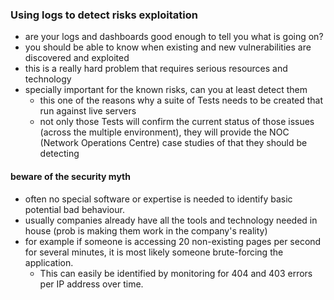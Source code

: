 ### Using logs to detect risks exploitation

* are your logs and dashboards good enough to tell you what is going on?
* you should be able to know when existing and new vulnerabilities are discovered and exploited
* this is a really hard problem that requires serious resources and technology
* specially important for the known risks, can you at least detect them
  * this one of the reasons why a suite of Tests needs to be created that run against live servers
  * not only those Tests will confirm the current status of those issues (across the multiple environment), they will provide the NOC (Network Operations Centre) case studies of that they should be detecting

#### beware of the security myth

* often no special software or expertise is needed to identify basic potential bad behaviour.
* usually companies already have all the tools and technology needed in house (prob is making them work in the company's reality)
* for example if someone is accessing 20 non-existing pages per second for several minutes, it is most likely someone brute-forcing the application.
  * This can easily be identified by monitoring for 404 and 403 errors per IP address over time.
